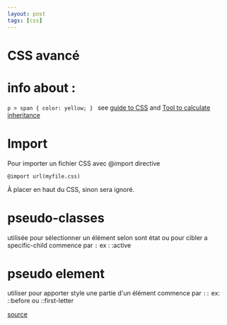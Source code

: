 ```yaml
---
layout: post
tags: [css]
---
```

# CSS avancé

# info about :
```p > span { color: yellow; } ``` see [guide to CSS](https://medium.freecodecamp.org/the-css-handbook-a-handy-guide-to-css-for-developers-b56695917d11)
and [Tool to calculate inheritance](https://specificity.keegan.st/)

# Import
Pour importer un fichier CSS avec @import directive
```
@import url(myfile.css)
```
À placer en haut du CSS, sinon sera ignoré.

# pseudo-classes
utilisée pour sélectionner un élément selon sont état ou pour cibler a specific-child
commence par ```:``` ex : :active

# pseudo element
utiliser pour apporter style une partie d'un élément
commence par ```::``` ex: ::before ou ::first-letter

[source](https://medium.freecodecamp.org/the-css-handbook-a-handy-guide-to-css-for-developers-b56695917d11)
